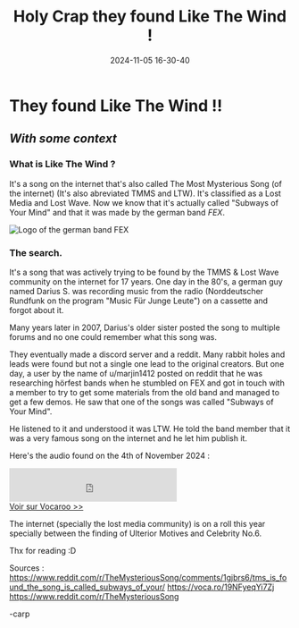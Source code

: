 ﻿---
title: Holy Crap they found Like The Wind !
date: 2024-11-05 16-30-40
categories: [Lost Media, News]
tags: [Music]
comments: true
---

# They found Like The Wind !!
## *With some context*

### What is Like The Wind ?
It's a song on the internet that's also called The Most Mysterious Song (of the internet) (It's also abreviated TMMS and LTW).
It's classified as a Lost Media and Lost Wave. 
Now we know that it's actually called "Subways of Your Mind" and that it was made by the german band *FEX*.

![Logo of the german band FEX](https://raw.githubusercontent.com/deadly-carp/deadly-carp.github.io/blob/main/docs/assets/images/FEX.png)

### The search.
It's a song that was actively trying to be found by the TMMS & Lost Wave community on the internet for 17 years.
One day in the 80's, a german guy named Darius S. was recording music from the radio (Norddeutscher Rundfunk on the program "Music Für Junge Leute") on a cassette and forgot about it.

Many years later in 2007, Darius's older sister  posted the song to multiple forums and no one could remember what this song was.

They eventually made a discord server and a reddit. Many rabbit holes and leads were found but not a single one lead to the original creators.
But one day, a user by the name of u/marjin1412 posted on reddit that he was researching hörfest bands when he stumbled on FEX and got in touch with a member to try to get some materials from the old band and managed to get a few demos.
He saw that one of the songs was called "Subways of Your Mind".

He listened to it and understood it was LTW. He told the band member that it was a very famous song on the internet and he let him publish it. 


Here's the audio found on the 4th of November 2024 :
<div><iframe width="300" height="60" src="https://vocaroo.com/embed/19NFyeqYi7Zj?autoplay=0" frameborder="0" allow="autoplay"></iframe><br><a href="https://voca.ro/19NFyeqYi7Zj" title="Enregistreur vocal Vocaroo" target="_blank">Voir sur Vocaroo &gt;&gt;</a></div>


The internet (specially the lost media community) is on a roll this year specially between the finding of Ulterior Motives and Celebrity No.6. 

Thx for reading :D

Sources :
https://www.reddit.com/r/TheMysteriousSong/comments/1gjbrs6/tms_is_found_the_song_is_called_subways_of_your/
https://voca.ro/19NFyeqYi7Zj
https://www.reddit.com/r/TheMysteriousSong

-carp

<script src="https://giscus.app/client.js"
        data-repo="deadly-carp/deadly-carp.github.io"
        data-repo-id="R_kgDOLwc5Vg"
        data-category="General"
        data-category-id="DIC_kwDOLwc5Vs4Cj1TZ"
        data-mapping="pathname"
        data-strict="0"
        data-reactions-enabled="1"
        data-emit-metadata="0"
        data-input-position="bottom"
        data-theme="preferred_color_scheme"
        data-lang="fr"
        crossorigin="anonymous"
        async>
</script>
